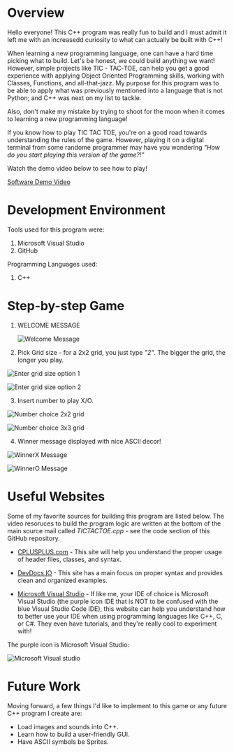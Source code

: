 # Overview

Hello everyone! This C++ program was really fun to build and I must admit it left me with an increasedd curiosity to what can actually be built with C++! 

When learning a new programming language, one can have a hard time picking what to build. Let's be honest, we could build anything we want! However, simple projects like TIC - TAC-TOE, can help you get a good experience with applying Object Oriented Programming skills, working with Classes, Functions, and all-that-jazz. My purpose for this program was to be able to apply what was previously mentioned into a language that is not Python; and C++ was next on my list to tackle. 

Also, don't make my mistake by trying to shoot for the moon when it comes to learning a new programming language! 

If you know how to play TIC TAC TOE, you're on a good road towards understanding the rules of the game. However, playing it on a digital terminal from some randome programmer may have you wondering *"How do you start playing this version of the game?!"*

Watch the demo video below to see how to play!

[Software Demo Video](https://www.youtube.com/watch?v=4yTTwt2La68)

# Development Environment

Tools used for this program were:
1. Microsoft Visual Studio 
1. GitHub

Programming Languages used:
1. C++

# Step-by-step Game
1. WELCOME MESSAGE

    ![Welcome Message](../TICTACTOE/TICTACTOE/images/startmenupng.png)

2. Pick Grid size - for a 2x2 grid, you just type *"2"*. The bigger the grid, the longer you play.

![Enter grid size option 1](../TICTACTOE/TICTACTOE/images/2x2gridpng.png)

![Enter grid size option 2](../TICTACTOE/TICTACTOE/images/3x3gridpng.png)

3. Insert number to play X/O.

![Number choice 2x2 grid](../TICTACTOE/TICTACTOE/images/numchoice2x2gridpng.png)

![Number choice 3x3 grid](../TICTACTOE/TICTACTOE/images/numchoice3x3gridpng.png)


4. Winner message displayed with nice ASCII decor!

![WinnerX Message](../TICTACTOE/TICTACTOE/images/winnerXpng.png)

![WinnerO Message](../TICTACTOE/TICTACTOE/images/winnerOpng.png)

# Useful Websites

Some of my favorite sources for building this program are listed below. The video resoruces to build the program logic are written at the bottom of the main source mail called *TICTACTOE.cpp* - see the code section of this GitHub repository.
* [CPLUSPLUS.com](http://www.cplusplus.com/doc/tutorial/) - 
This site will help you understand the proper usage of header files, classes, and syntax.
* [DevDocs.IO](https://devdocs.io/cpp/) - This site has a main focus on proper syntax and provides clean and organized examples.

* [Microsoft Visual Studio](https://docs.microsoft.com/en-us/cpp/?view=msvc-170) - If like me, your IDE of choice is Microsoft Visual Studio (the purple icon IDE that is NOT to be confused with the blue Visual Studio Code IDE), this website can help you understand how to better use your IDE when using programming languages like C++, C, or C#. They even have tutorials, and they're really cool to experiment with!

The purple icon is Microsoft Visual Studio:

![Microsoft Visual studio ](../TICTACTOE/TICTACTOE/images/mvspng.png)

# Future Work

Moving forward, a few things I'd like to implement to this game or any future C++ program I create are:

* Load images and sounds into C++.
* Learn how to build a user-friendly GUI.
* Have ASCII symbols be Sprites.
